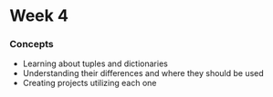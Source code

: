 # Week 4

### Concepts

* Learning about tuples and dictionaries
* Understanding their differences and where they should be used
* Creating projects utilizing each one
